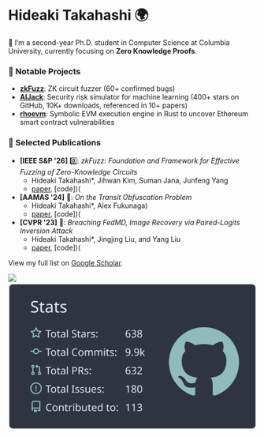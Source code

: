 # Hideaki Takahashi 🌍

👋 I’m a second-year Ph.D. student in Computer Science at Columbia University, currently focusing on **Zero Knowledge Proofs**.

### 🚀 Notable Projects
- **[zkFuzz](https://github.com/Koukyosyumei/zkFuzz)**: ZK circuit fuzzer (60+ confirmed bugs)
- **[AIJack](https://github.com/Koukyosyumei/AIJack)**: Security risk simulator for machine learning (400+ stars on GitHub, 10K+ downloads, referenced in 10+ papers)
- **[rhoevm](https://github.com/Koukyosyumei/rhoevm)**: Symbolic EVM execution engine in Rust to uncover Ethereum smart contract vulnerabilities

### 📄 Selected Publications  
- **[IEEE S&P '26]** 0️⃣: *zkFuzz: Foundation and Framework for Effective Fuzzing of Zero-Knowledge Circuits*
  - Hideaki Takahashi*, Jihwan Kim, Suman Jana, Junfeng Yang
  - [paper](https://arxiv.org/pdf/2504.11961), [code])(
- **[AAMAS '24]** 🚗: *On the Transit Obfuscation Problem*
  - Hideaki Takahashi*, Alex Fukunaga)
  - [paper](https://arxiv.org/pdf/2402.07420), [code])(
- **[CVPR '23]** 🎥: *Breaching FedMD, Image Recovery via Paired-Logits Inversion Attack*
  - Hideaki Takahashi*, Jingjing Liu, and Yang Liu
  - [paper](https://openaccess.thecvf.com/content/CVPR2023/papers/Takahashi_Breaching_FedMD_Image_Recovery_via_Paired-Logits_Inversion_Attack_CVPR_2023_paper.pdf), [code])(

View my full list on [Google Scholar](https://scholar.google.com/citations?user=RA3z3UEAAAAJ).

<img src="http://github-profile-summary-cards.vercel.app/api/cards/repos-per-language?username=Koukyosyumei&theme=nord_dark"> <img src="https://raw.githubusercontent.com/Koukyosyumei/Koukyosyumei/main/profile-summary-card-output/nord_dark/3-stats.svg">



